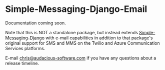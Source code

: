 # Simple-Messaging-Django-Email

Documentation coming soon.

Note that this is NOT a standalone package, but instead extends [Simple-Messaging-Django](https://github.com/audacious-software/Simple-Messaging-Django) with e-mail capabilities in addition to that package's original support for SMS and MMS on the Twilio and Azure Communication Services platforms.

E-mail [chris@audacious-software.com](mailto:chris@audacious-software.com) if you have any questions about a release timeline.
